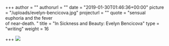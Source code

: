+++
author = ""
authorurl = ""
date = "2019-01-30T01:46:36+00:00"
picture = "/uploads/evelyn-bencicova.jpg"
projecturl = ""
quote = "sensual euphoria and the fever <br/> of near-death. "
title = "In Sickness and Beauty: Evelyn Bencicova"
type = "writing"
weight = 16

+++
![](/uploads/screencapture-scene360-art-85777-2019-06-16-21_08_49.png)